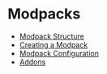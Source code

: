# Modpacks

- [Modpack Structure](./structure.md)
- [Creating a Modpack](./creating.md)
- [Modpack Configuration](./configuration.md)
- [Addons](./addons.md)
